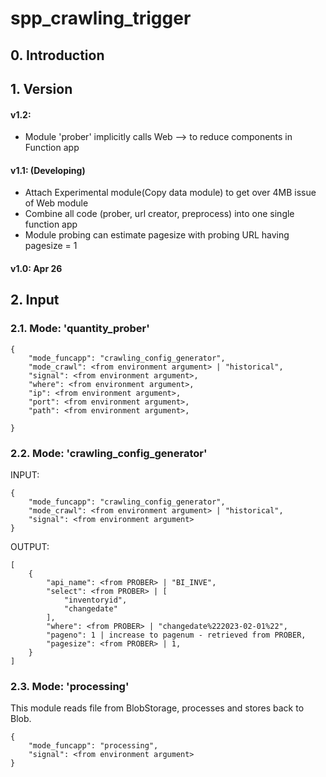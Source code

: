 # spp_crawling_trigger

## 0. Introduction

## 1. Version

#### v1.2: <Future>
- Module 'prober' implicitly calls Web --> to reduce components in Function app

#### v1.1: (Developing)
- Attach Experimental module(Copy data module) to get over 4MB issue of Web module
- Combine all code (prober, url creator, preprocess) into one single function app
- Module probing can estimate pagesize with probing URL having pagesize = 1


#### v1.0: Apr 26

## 2. Input

### 2.1. Mode: 'quantity_prober'


```
{
    "mode_funcapp": "crawling_config_generator",
    "mode_crawl": <from environment argument> | "historical",
    "signal": <from environment argument>,
    "where": <from environment argument>,
    "ip": <from environment argument>,
    "port": <from environment argument>,
    "path": <from environment argument>,
    
}
```

### 2.2. Mode: 'crawling_config_generator'
INPUT:
```
{
    "mode_funcapp": "crawling_config_generator",
    "mode_crawl": <from environment argument> | "historical",
    "signal": <from environment argument>
}
```

OUTPUT:

```
[
    {
        "api_name": <from PROBER> | "BI_INVE",
        "select": <from PROBER> | [
            "inventoryid",
            "changedate"
        ],
        "where": <from PROBER> | "changedate%222023-02-01%22",
        "pageno": 1 | increase to pagenum - retrieved from PROBER,
        "pagesize": <from PROBER> | 1,
    }
]
```

### 2.3. Mode: 'processing'
This module reads file from BlobStorage, processes and stores back to Blob.

```
{
    "mode_funcapp": "processing",
    "signal": <from environment argument>
}
```